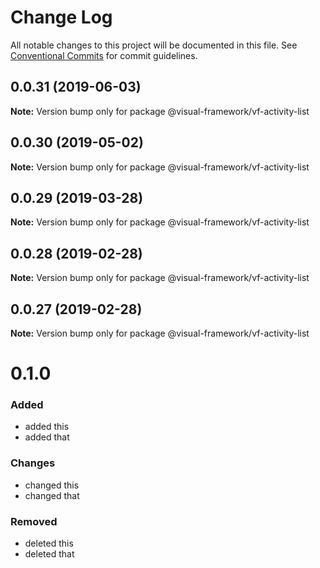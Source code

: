 # Change Log

All notable changes to this project will be documented in this file.
See [Conventional Commits](https://conventionalcommits.org) for commit guidelines.

## 0.0.31 (2019-06-03)

**Note:** Version bump only for package @visual-framework/vf-activity-list





## 0.0.30 (2019-05-02)

**Note:** Version bump only for package @visual-framework/vf-activity-list





## 0.0.29 (2019-03-28)

**Note:** Version bump only for package @visual-framework/vf-activity-list





## 0.0.28 (2019-02-28)

**Note:** Version bump only for package @visual-framework/vf-activity-list





## 0.0.27 (2019-02-28)

**Note:** Version bump only for package @visual-framework/vf-activity-list





# 0.1.0

### Added
- added this
- added that

### Changes

- changed this
- changed that

### Removed

- deleted this
- deleted that
